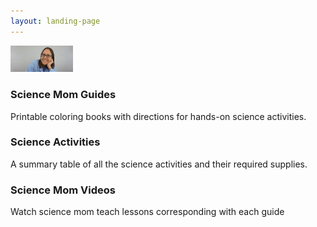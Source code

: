```yaml
---
layout: landing-page
---
```


			

<div class="container">
		<div class="row">
			<div class="4u">
				<a href="sciencemom.html" style="display:block; text-decoration:none;">
				<section class="special box">
					<img src="images/JennyBallif.png" style="width:100px;">
					<!--<i class="icon fa-rocket major"></i>-->
					<h3>Science Mom Guides</h3>
					<p>Printable coloring books with directions for hands-on science activities.</p>
				</section>
				</a>
			</div>
			<div class="4u">
				<a href="activities.html" style="display:block; text-decoration:none;">
				<section class="special box">
					<i class="icon fa-pencil-square-o major"></i>
					<h3>Science Activities</h3>
					<p>A summary table of all the science activities and their required supplies.</p>
				</section>
				</a>
			</div>
			<div class="4u">
				<a href="videos.html" style="display:block; text-decoration:none;">
				<section class="special box">
					<i class="icon fa-youtube-play major"></i>
					<h3>Science Mom Videos</h3>
					<p>Watch science mom teach lessons corresponding with each guide</p>
				</section>
				</a>
			</div>
		</div>
	</div>
  

